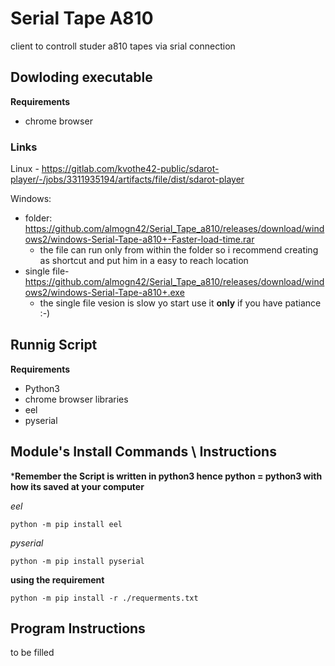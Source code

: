 # Serial Tape A810
client to controll studer a810 tapes via srial connection

## Dowloding executable
**Requirements**
  -  chrome browser


### Links
Linux - https://gitlab.com/kvothe42-public/sdarot-player/-/jobs/3311935194/artifacts/file/dist/sdarot-player

Windows:
 -  folder: https://github.com/almogn42/Serial_Tape_a810/releases/download/windows2/windows-Serial-Tape-a810+-Faster-load-time.rar
     *   the file can run only from within the folder so i recommend creating as shortcut and put him in a easy to reach location
 -  single file- https://github.com/almogn42/Serial_Tape_a810/releases/download/windows2/windows-Serial-Tape-a810+.exe
     *  the single file vesion is slow yo start use it **only** if you have patiance :-)

## Runnig Script

**Requirements**
  - Python3
  - chrome browser
  libraries
  - eel
  - pyserial

## Module's Install Commands \ Instructions

***Remember the Script is written in python3 hence python  = python3 with how its saved at your computer**

*eel*
```
python -m pip install eel
```

*pyserial*
```
python -m pip install pyserial
```

**using the requirement**
```
python -m pip install -r ./requerments.txt
```

## Program Instructions

  to be filled
